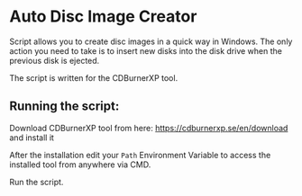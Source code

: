 # Auto Disc Image Creator
Script allows you to create disc images in a quick way in Windows. The only action you need to take is to insert new disks into the disk drive when the previous disk is ejected.

The script is written for the CDBurnerXP tool.

## Running the script:
Download CDBurnerXP tool from here: https://cdburnerxp.se/en/download and install it

After the installation edit your `Path` Environment Variable to access the installed tool from anywhere via CMD.

Run the script.
